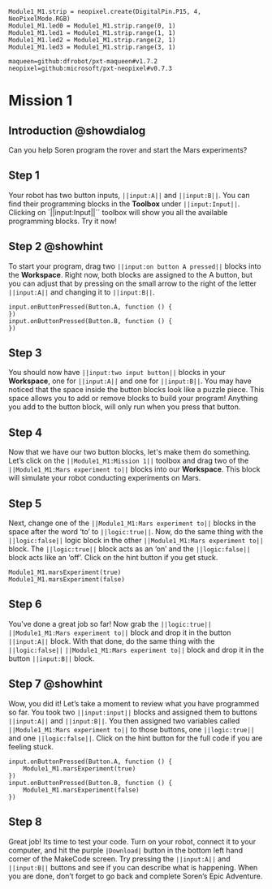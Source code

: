 ```customts
Module1_M1.strip = neopixel.create(DigitalPin.P15, 4, NeoPixelMode.RGB)
Module1_M1.led0 = Module1_M1.strip.range(0, 1)
Module1_M1.led1 = Module1_M1.strip.range(1, 1)
Module1_M1.led2 = Module1_M1.strip.range(2, 1)
Module1_M1.led3 = Module1_M1.strip.range(3, 1)
```

```package
maqueen=github:dfrobot/pxt-maqueen#v1.7.2
neopixel=github:microsoft/pxt-neopixel#v0.7.3
```

# Mission 1

## Introduction @showdialog

Can you help Soren program the rover and start the Mars experiments? 

## Step 1

Your robot has two button inputs, ``||input:A||`` and ``||input:B||``. You can find their programming blocks in the **Toolbox** under ``||input:Input||``. Clicking on `||input:Input||`` toolbox will show you all the available programming blocks. Try it now!

## Step 2 @showhint

To start your program, drag two ``||input:on button A pressed||`` blocks into the **Workspace**. Right now, both blocks are assigned to the A button, but you can adjust that by pressing on the small arrow to the right of the letter ``||input:A||`` and changing it to ``||input:B||``. 

```blocks
input.onButtonPressed(Button.A, function () {
})
input.onButtonPressed(Button.B, function () {
})
```

## Step 3

You should now have ``||input:two input button||`` blocks in your **Workspace**, one for ``||input:A||`` and one for ``||input:B||``. You may have noticed that the space inside the button blocks look like a puzzle piece. This space allows you to add or remove blocks to build your program! Anything you add to the button block, will only run when you press that button. 

## Step 4

Now that we have our two button blocks, let's make them do something. Let’s click on the ``||Module1_M1:Mission 1||`` toolbox and drag two of the ``||Module1_M1:Mars experiment to||`` blocks into our **Workspace**. This block will simulate your robot conducting experiments on Mars. 

## Step 5

Next, change one of the ``||Module1_M1:Mars experiment to||`` blocks in the space after the word ‘to’ to ``||logic:true||``. Now, do the same thing with the ``||logic:false||`` logic block in the other ``||Module1_M1:Mars experiment to||`` block. The ``||logic:true||`` block acts as an ‘on’ and the ``||logic:false||`` block acts like an ‘off’. Click on the hint button if you get stuck.

```blocks
Module1_M1.marsExperiment(true)
Module1_M1.marsExperiment(false)
```

## Step 6

You’ve done a great job so far! Now grab the ``||logic:true||`` ``||Module1_M1:Mars experiment to||`` block and drop it in the button ``||input:A||`` block. With that done, do the same thing with the ``||logic:false||`` ``||Module1_M1:Mars experiment to||`` block and drop it in the button ``||input:B||`` block. 

## Step 7 @showhint

Wow, you did it! Let’s take a moment to review what you have programmed so far. You took two ``||input:input||`` blocks and assigned them to buttons ``||input:A||`` and ``||input:B||``. You then assigned two variables called ``||Module1_M1:Mars experiment to||`` to those buttons, one ``||logic:true||`` and one ``||logic:false||``. Click on the hint button for the full code if you are feeling stuck.

```blocks
input.onButtonPressed(Button.A, function () {
    Module1_M1.marsExperiment(true)
})
input.onButtonPressed(Button.B, function () {
    Module1_M1.marsExperiment(false)
})
```

## Step 8

Great job! Its time to test your code. Turn on your robot, connect it to your computer, and hit the purple ``|Download|`` button in the bottom left hand corner of the MakeCode screen. Try pressing the ``||input:A||`` and ``||input:B||`` buttons and see if you can describe what is happening. When you are done, don’t forget to go back and complete Soren’s Epic Adventure.